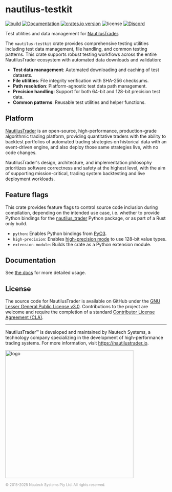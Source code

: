 # nautilus-testkit

[![build](https://github.com/nautechsystems/nautilus_trader/actions/workflows/build.yml/badge.svg?branch=master)](https://github.com/nautechsystems/nautilus_trader/actions/workflows/build.yml)
[![Documentation](https://img.shields.io/docsrs/nautilus-testkit)](https://docs.rs/nautilus-testkit/latest/nautilus-testkit/)
[![crates.io version](https://img.shields.io/crates/v/nautilus-testkit.svg)](https://crates.io/crates/nautilus-testkit)
![license](https://img.shields.io/github/license/nautechsystems/nautilus_trader?color=blue)
[![Discord](https://img.shields.io/badge/Discord-%235865F2.svg?logo=discord&logoColor=white)](https://discord.gg/NautilusTrader)

Test utilities and data management for [NautilusTrader](http://nautilustrader.io).

The `nautilus-testkit` crate provides comprehensive testing utilities including test data management,
file handling, and common testing patterns. This crate supports robust testing workflows
across the entire NautilusTrader ecosystem with automated data downloads and validation:

- **Test data management**: Automated downloading and caching of test datasets.
- **File utilities**: File integrity verification with SHA-256 checksums.
- **Path resolution**: Platform-agnostic test data path management.
- **Precision handling**: Support for both 64-bit and 128-bit precision test data.
- **Common patterns**: Reusable test utilities and helper functions.

## Platform

[NautilusTrader](http://nautilustrader.io) is an open-source, high-performance, production-grade
algorithmic trading platform, providing quantitative traders with the ability to backtest
portfolios of automated trading strategies on historical data with an event-driven engine,
and also deploy those same strategies live, with no code changes.

NautilusTrader's design, architecture, and implementation philosophy prioritizes software correctness and safety at the
highest level, with the aim of supporting mission-critical, trading system backtesting and live deployment workloads.

## Feature flags

This crate provides feature flags to control source code inclusion during compilation,
depending on the intended use case, i.e. whether to provide Python bindings
for the [nautilus_trader](https://pypi.org/project/nautilus_trader) Python package,
or as part of a Rust only build.

- `python`: Enables Python bindings from [PyO3](https://pyo3.rs).
- `high-precision`: Enables [high-precision mode](https://nautilustrader.io/docs/nightly/getting_started/installation#precision-mode) to use 128-bit value types.
- `extension-module`: Builds the crate as a Python extension module.

## Documentation

See [the docs](https://docs.rs/nautilus-testkit) for more detailed usage.

## License

The source code for NautilusTrader is available on GitHub under the [GNU Lesser General Public License v3.0](https://www.gnu.org/licenses/lgpl-3.0.en.html).
Contributions to the project are welcome and require the completion of a standard [Contributor License Agreement (CLA)](https://github.com/nautechsystems/nautilus_trader/blob/develop/CLA.md).

---

NautilusTrader™ is developed and maintained by Nautech Systems, a technology
company specializing in the development of high-performance trading systems.
For more information, visit <https://nautilustrader.io>.

<img src="https://nautilustrader.io/nautilus-logo-white.png" alt="logo" width="400" height="auto"/>

<span style="font-size: 0.8em; color: #999;">© 2015-2025 Nautech Systems Pty Ltd. All rights reserved.</span>
